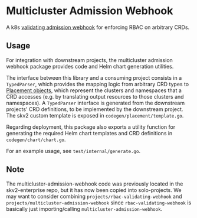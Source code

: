 # Multicluster Admission Webhook

A k8s [validating admission webhook](https://kubernetes.io/docs/reference/access-authn-authz/admission-controllers/#validatingadmissionwebhook)
for enforcing RBAC on arbitrary CRDs.

## Usage

For integration with downstream projects, the multicluster admission webhook 
package provides code and Helm chart generation utilities.

The interface between this library and a consuming project consists in a `TypedParser`,
 which provides the mapping logic from arbitrary CRD types to [Placement objects](https://github.com/solo-io/skv2-enterprise/blob/487b73ba21018c1eed719c911630b6fa3ac22d2b/pkg/multicluster-admission-webhook/api/multicluster/v1alpha1/multicluster.proto#L18),
 which represent the clusters and namespaces that a CRD accesses (e.g. by translating
 output resources to those clusters and namespaces). A `TypedParser` interface is generated
 from the downstream projects' CRD definitions, to be implemented by the downstream
 project. The skv2 custom template is exposed in `codegen/placement/template.go`.

Regarding deployment, this package also exports a utility function for generating
the required Helm chart templates and CRD definitions in `codegen/chart/chart.go`.

For an example usage, see `test/internal/generate.go`.

## Note

The multicluster-admission-webhook code was previously located in the skv2-enterprise repo, but it has now been copied into
solo-projects. We may want to consider combining `projects/rbac-validating-webhook` and `projects/multicluster-admission-webhook`
since `rbac-validating-webhook` is basically just importing/calling `multicluster-admission-webhook`.